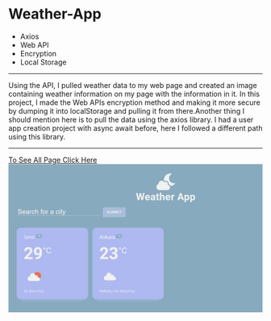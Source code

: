 # Weather-App
- Axios
- Web API
- Encryption
- Local Storage
*****
Using the API, I pulled weather data to my web page and created an image containing weather information on my page with the information in it. In this project, I made the Web APIs encryption method and making it more secure by dumping it into localStorage and pulling it from there.Another thing I should mention here is to pull the data using the axios library. I had a user app creation project with async await before, here I followed a different path using this library.
*****
[To See All Page Click Here](https://muazv.github.io/Weather-App/)
![](https://github.com/MuazV/Weather-App/blob/master/Preview.jpg)
